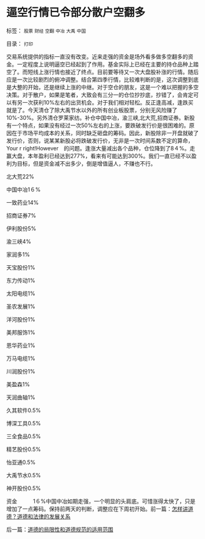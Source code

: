 # 逼空行情已令部分散户空翻多

标签： `股票` `财经` `空翻` `中冶` `大禹` `中国` 

目录： `打印`

交易系统提供的指标一直没有改变。近来走强的资金是场外看多做多空翻多的资金。一定程度上说明逼空已经起到了作用。基金实际上已经在主要的持仓品种上踏空了。而短线上涨行情也接近了终点。目前要等待又一次大盘股补涨的行情。随后应是一次比较剧烈的俯冲调整。结合第四季行情，比较难判断的是，这次调整到底是大整的开始，还是继续上涨的中继。对于空仓的朋友，这是一个难以把握的多空决策。对于散户，如果是笔者，大致会有三分一的仓位抄抄底，抄错了，会肯定可以有另一次获利10%左右的出货机会。对于我们相对轻松。反正逢高减，逢跌买就是了。今天清仓了除大禹节水以外的所有创业板股票，分别无风险赚了10%-30%。另外清仓罗莱家纺。补仓中国中冶，渝三峡,北大荒,招商证券。新股有一个特点，如果没有经过一次50%左右的上涨，要跌破发行价是很困难的。原因在于市场平均成本的关系，同时缺乏砸盘的筹码。因此，新股除非一开盘就破了发行价，否则，说某某新股必将跌破发行价，无非是一次时间系数不定的算命，Your
r right!However　的问题。逢涨大量减出各个品种，仓位降到了8４%。走赢大盘，本年盈利已经达到277%，看来有可能达到300%。我们一直已经不以盈利为目标，但是资金减不出多少，倒是增值逼人，不赚也不行。

北大荒22%

中国中冶1６%

一致药业14%

招商证券7%

伊利股份5%

渝三峡4%

家润多1%

天宝股份1%

东力传动1%

太阳电缆1%

圣农发展1%

洋河股份1%

美邦服饰1%

恩华药业1%

万马电缆1%

川润股份1%

美盈森1%

天润曲轴1%

久其软件0.5%

博深工具0.5%

三全食品0.5%

精艺股份0.5%

怡亚通0.5%

大禹节水0.5%

神开股份0.5%

资金　　　1６%中国中冶如期走强，一个明显的头肩底。可惜涨得太快了，只是增加了一点筹码。保持前两天的判断，调整应在下周初开始。前一篇：[怎样讲道德？道德和法律的发展关系](../../../2009/11/19/怎样讲道德？道德和法律的发展关系.md)

后一篇：[道德的局限性和道德规范的适用范围](../../../2009/11/19/道德的局限性和道德规范的适用范围.md)